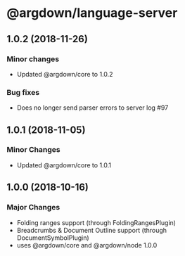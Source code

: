 # @argdown/language-server

## 1.0.2 (2018-11-26)

### Minor changes

* Updated @argdown/core to 1.0.2

### Bug fixes

* Does no longer send parser errors to server log #97

## 1.0.1 (2018-11-05)

### Minor Changes

* Updated @argdown/core to 1.0.1

## 1.0.0 (2018-10-16)

### Major Changes

* Folding ranges support (through FoldingRangesPlugin)
* Breadcrumbs & Document Outline support (through DocumentSymbolPlugin)
* uses @argdown/core and @argdown/node 1.0.0